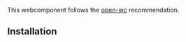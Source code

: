 This webcomponent follows the [open-wc](https://github.com/open-wc/open-wc) recommendation.

## Installation
